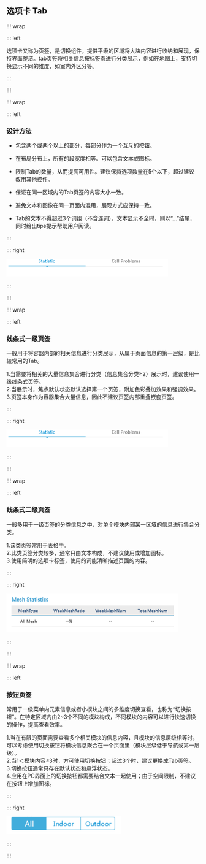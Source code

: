 ## 选项卡 Tab ##

!!! wrap

::: left

选项卡又称为页签，是切换组件。提供平级的区域将大块内容进行收纳和展现，保持界面整洁。tab页签将相关信息按标签页进行分类展示，例如在地图上，支持切换显示不同的维度，如室内外区分等。

:::

!!!

!!! wrap

::: left

### 设计方法 ###

- 包含两个或两个以上的部分，每部分作为一个互斥的按钮。

- 在布局分布上，所有的段宽度相等。可以包含文本或图标。

- 限制Tab的数量，从而提高可用性。建议保持选项数量在5个以下，超过建议改用其他控件。

- 保证在同一区域内的Tab页签的内容大小一致。

- 避免文本和图像在同一页面内混用，展现方式应保持一致。

- Tab的文本不得超过3个词组（不含连词），文本显示不全时，则以“...”结尾，同时给出tips提示帮助用户阅读。

:::

::: right

![](../imgs/组件/选项卡Tab/img_tab_1.png)

:::

!!!

!!! wrap

::: left

### 线条式一级页签 ###

一般用于将容器内部的相关信息进行分类展示，从属于页面信息的第一层级，是比较常用的Tab。

1.当需要将相关的大量信息集合进行分类（信息集合分类≥2）展示时，建议使用一级线条式页签。<br>
2.当展示时，焦点默认状态默认选择第一个页签，附加色彩叠加效果和强调效果。<br>
3.页签本身作为容器集合大量信息，因此不建议页签内部重叠嵌套页签。<br>

:::

::: right

![](../imgs/组件/选项卡Tab/img_tab_1.png)

:::

!!!

!!! wrap

::: left

### 线条式二级页签 ###

一般多用于一级页签的分类信息之中，对单个模块内部某一区域的信息进行集合分类。

1.该类页签常用于表格中。<br>
2.此类页签分类较多，通常只由文本构成，不建议使用或增加图标。<br>
3.使用简明的选项卡标签，使用的词能清晰描述页面的内容。<br>

:::

::: right

![](../imgs/组件/选项卡Tab/img_tab_2.png)

:::

!!!

!!! wrap

::: left

### 按钮页签 ###

常用于一级菜单内元素信息或者小模块之间的多维度切换查看，也称为“切换按钮”。在特定区域内由2~3个不同的模块构成，不同模块的内容可以进行快速切换的操作，提高查看效率。

1.当在有限的页面需要查看多个相关模块的信息内容，且模块的信息层级相等时，可以考虑使用切换按钮将模块信息聚合在一个页面里（模块层级低于导航或第一层级）。<br>
2.当1＜模块内容≤3时，方可使用切换按钮；超过3个时，建议更换成Tab页签。<br>
3.切换按钮通常只存在默认状态和悬浮状态。<br>
4.应用在PC界面上的切换按钮都需要结合文本一起使用；由于空间限制，不建议在按钮上增加图标。

:::

::: right

![](../imgs/组件/选项卡Tab/img_tab_3.png)

:::

!!!












